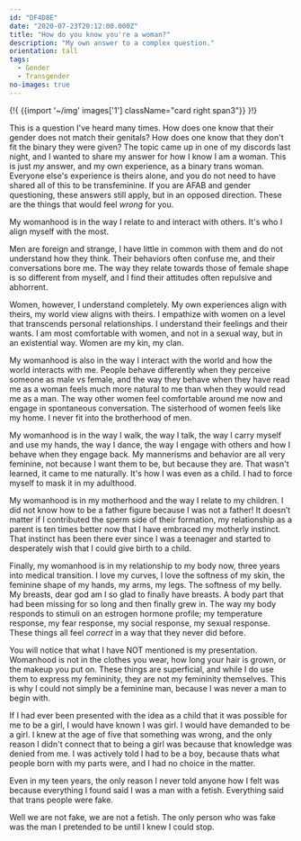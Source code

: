 ```yaml
---
id: "DF4D8E"
date: "2020-07-23T20:12:00.000Z"
title: "How do you know you're a woman?"
description: "My own answer to a complex question."
orientation: tall
tags:
  - Gender
  - Transgender
no-images: true
---
```


{!{
  {{import '~/img' images['1'] className="card right span3"}}
}!}

This is a question I've heard many times. How does one know that their gender does not match their genitals? How does one know that they don't fit the binary they were given? The topic came up in one of my discords last night, and I wanted to share my answer for how I know I am a woman. This is just *my* answer, and my own experience, as a binary trans woman. Everyone else's experience is theirs alone, and you do not need to have shared all of this to be transfeminine. If you are AFAB and gender questioning, these answers still apply, but in an opposed direction. These are the things that would feel *wrong* for you.

My womanhood is in the way I relate to and interact with others. It's who I align myself with the most.

Men are foreign and strange, I have little in common with them and do not understand how they think. Their behaviors often confuse me, and their conversations bore me. The way they relate towards those of female shape is so different from myself, and I find their attitudes often repulsive and abhorrent.

Women, however, I understand completely. My own experiences align with theirs, my world view aligns with theirs. I empathize with women on a level that transcends personal relationships. I understand their feelings and their wants. I am most comfortable with women, and not in a sexual way, but in an existential way. Women are my kin, my clan.

My womanhood is also in the way I interact with the world and how the world interacts with me. People behave differently when they perceive someone as male vs female, and the way they behave when they have read me as a woman feels much more natural to me than when they would read me as a man. The way other women feel comfortable around me now and engage in spontaneous conversation. The sisterhood of women feels like my home. I never fit into the brotherhood of men.

My womanhood is in the way I walk, the way I talk, the way I carry myself and use my hands, the way I dance, the way I engage with others and how I behave when they engage back. My mannerisms and behavior are all very feminine, not because I want them to be, but because they are. That wasn't learned, it came to me naturally. It's how I was even as a child. I had to force myself to mask it in my adulthood.

My womanhood is in my motherhood and the way I relate to my children. I did not know how to be a father figure because I was not a father! It doesn’t matter if I contributed the sperm side of their formation, my relationship as a parent is ten times better now that I have embraced my motherly instinct. That instinct has been there ever since I was a teenager and started to desperately wish that I could give birth to a child.

Finally, my womanhood is in my relationship to my body now, three years into medical transition. I love my curves, I love the softness of my skin, the feminine shape of my hands, my arms, my legs. The softness of my belly. My breasts, dear god am I so glad to finally have breasts. A body part that had been missing for so long and then finally grew in. The way my body responds to stimuli on an estrogen hormone profile; my temperature response, my fear response, my social response, my sexual response. These things all feel *correct* in a way that they never did before.

You will notice that what I have NOT mentioned is my presentation. Womanhood is not in the clothes you wear, how long your hair is grown, or the makeup you put on. These things are superficial, and while I do use them to express my femininity, they are not my femininity themselves. This is why I could not simply be a feminine man, because I was never a man to begin with.

If I had ever been presented with the idea as a child that it was possible for me to be a girl, I would have known I was girl. I would have demanded to be a girl. I knew at the age of five that something was wrong, and the only reason I didn't connect that to being a girl was because that knowledge was denied from me.  I was actively told I had to be a boy, because thats what people born with my parts were, and I had no choice in the matter.

Even in my teen years, the only reason I never told anyone how I felt was because everything I found said I was a man with a fetish. Everything said that trans people were fake.

Well we are not fake, we are not a fetish. The only person who was fake was the man I pretended to be until I knew I could stop.
